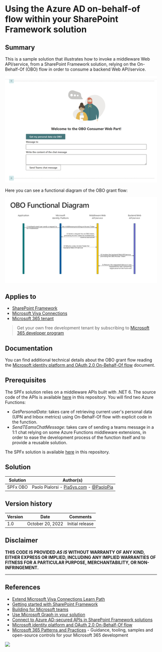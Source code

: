 # Using the Azure AD on-behalf-of flow within your SharePoint Framework solution

## Summary

This is a sample solution that illustrates how to invoke a middleware Web API/service, from a SharePoint Framework solution, relying on the On-Behalf-Of (OBO) flow in order to consume a backend Web API/service.

![SPFx OBO Preview](./assets/OBO-Consumer-UI.png)

Here you can see a functional diagram of the OBO grant flow:

![SPFx OBO Preview](./assets/OBO-Functional-Diagram.png)

## Applies to

- [SharePoint Framework](https://aka.ms/spfx)
- [Microsoft Viva Connections](https://www.microsoft.com/en-us/microsoft-viva/connections)
- [Microsoft 365 tenant](https://docs.microsoft.com/en-us/sharepoint/dev/spfx/set-up-your-developer-tenant)

> Get your own free development tenant by subscribing to [Microsoft 365 developer program](http://aka.ms/o365devprogram)

## Documentation
You can find additional technical details about the OBO grant flow reading the [Microsoft identity platform and OAuth 2.0 On-Behalf-Of flow](https://learn.microsoft.com/en-us/azure/active-directory/develop/v2-oauth2-on-behalf-of-flow) document.

## Prerequisites

The SPFx solution relies on a middleware APIs built with .NET 6. The source code of the APIs is available [here](./spfx-obo-middleware) in this repository. You will find two Azure Functions:
- *GetPersonalData*: takes care of retrieving current user's personal data (UPN and Inbox metrics) using On-Behalf-Of flow with explicit code in the function.
- *SendTEamsChatMessage*: takes care of sending a teams message in a 1:1 chat relying on some Azure Functions middleware extensions, in order to ease the development process of the function itself and to provide a reusable solution.

The SPFx solution is available [here](./spfx-obo-consumer) in this repository.

## Solution

Solution|Author(s)
--------|---------
SPFx OBO | Paolo Pialorsi - [PiaSys.com](https://www.piasys.com/) - [@PaoloPia](https://twitter.com/PaoloPia)

## Version history

Version|Date|Comments
-------|----|--------
1.0|October 20, 2022|Initial release

## Disclaimer

**THIS CODE IS PROVIDED *AS IS* WITHOUT WARRANTY OF ANY KIND, EITHER EXPRESS OR IMPLIED, INCLUDING ANY IMPLIED WARRANTIES OF FITNESS FOR A PARTICULAR PURPOSE, MERCHANTABILITY, OR NON-INFRINGEMENT.**

---

## References

- [Extend Microsoft Viva Connections Learn Path](https://aka.ms/m365/dev/learn/connections)
- [Getting started with SharePoint Framework](https://docs.microsoft.com/en-us/sharepoint/dev/spfx/set-up-your-developer-tenant)
- [Building for Microsoft teams](https://docs.microsoft.com/en-us/sharepoint/dev/spfx/build-for-teams-overview)
- [Use Microsoft Graph in your solution](https://docs.microsoft.com/en-us/sharepoint/dev/spfx/web-parts/get-started/using-microsoft-graph-apis)
- [Connect to Azure AD-secured APIs in SharePoint Framework solutions](https://learn.microsoft.com/en-us/sharepoint/dev/spfx/use-aadhttpclient)
- [Microsoft identity platform and OAuth 2.0 On-Behalf-Of flow](https://learn.microsoft.com/en-us/azure/active-directory/develop/v2-oauth2-on-behalf-of-flow)
- [Microsoft 365 Patterns and Practices](https://aka.ms/m365pnp) - Guidance, tooling, samples and open-source controls for your Microsoft 365 development

<img src="https://pnptelemetry.azurewebsites.net/spfx-reference-scenarios/samples/spfx-obo" />